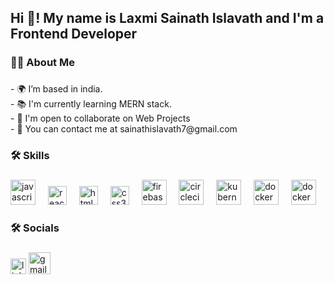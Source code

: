 <h2 align="left">Hi 👋! My name is Laxmi Sainath Islavath and I'm a Frontend Developer</h2>

###

<h3 align="left">👩‍💻  About Me</h3>

###

<p align="left">- 🌍 I’m based in india.<br>- 📚 I'm currently learning MERN stack.<br>- 🤝 I'm open to collaborate on Web Projects <br> - 📧 You can contact me at sainathislavath7@gmail.com</p>

###

<h3 align="left">🛠 Skills</h3>

###

<div align="left" cursor= 'not-allowed'>
  <a href="https://www.javascript.com/"><img src="https://cdn.jsdelivr.net/gh/devicons/devicon/icons/javascript/javascript-original.svg" height="40" alt="javascript logo"  /></a>
  <img width="12" />
  <a href="https://react.dev/"><img src="https://cdn.jsdelivr.net/gh/devicons/devicon/icons/react/react-original.svg" height="30" alt="react logo"  /></a>
  <img width="12" />
  <a href="https://html.com/"><img src="https://cdn.jsdelivr.net/gh/devicons/devicon/icons/html5/html5-original.svg" height="30" alt="html5 logo"  /></a>
  <img width="12" />
  <a href="https://css3.com/"><img src="https://cdn.jsdelivr.net/gh/devicons/devicon/icons/css3/css3-original.svg" height="30" alt="css3 logo"  /></a>
  <img width="12" />
  <a href="https://firebase.google.com/"><img src="https://cdn.jsdelivr.net/gh/devicons/devicon/icons/firebase/firebase-plain-wordmark.svg" height="40" alt="firebase logo"  /></a>
  <img width="12" />
  <a href="https://angular.io/"><img src="https://cdn.jsdelivr.net/gh/devicons/devicon/icons/angular/angular-original.svg" height="40" alt="circleci logo"  /></a>
  <img width="12" />
  <a href="https://www.java.com/"><img src="https://cdn.jsdelivr.net/gh/devicons/devicon/icons/java/java-original.svg" height="40" alt="kubernetes logo"  /></a>
  <img width="12" />
  <a href="https://getbootstrap.com/"><img src="https://cdn.jsdelivr.net/gh/devicons/devicon/icons/bootstrap/bootstrap-original.svg" height="40" alt="docker logo"  /></a>
  <img width="12" />
  <a href="https://www.cprogramming.com/"><img src="https://cdn.jsdelivr.net/gh/devicons/devicon/icons/c/c-original.svg" height="40" alt="docker logo"  /></a>
</div>

###

<h3 align="left">🛠 Socials</h3>

###

<div align="left">
  <a href= "https://www.linkedin.com/in/laxmi-sainath-islavath-9213891b6/" ><img src="https://img.shields.io/static/v1?message=LinkedIn&logo=linkedin&label=&color=0077B5&logoColor=white&labelColor=&style=for-the-badge" height="25" alt="linkedin logo"  /></a>
  <a action = "sainathislavath7@gmail.com"><img src="https://img.shields.io/static/v1?message=Gmail&logo=gmail&label=&color=D14836&logoColor=white&labelColor=&style=for-the-badge" height="35" alt="gmail logo"  /></a>
</div>

###
